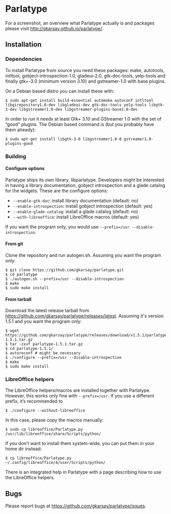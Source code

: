 # Parlatype

For a screenshot, an overview what Parlatype actually is and packages please visit http://gkarsay.github.io/parlatype/.

## Installation

### Dependencies

To install Parlatype from source you need these packages: make, autotools, intltool, gobject-introspection-1.0, gladeui-2.0, gtk-doc-tools, yelp-tools and finally gtk+-3.0 (minimum version 3.10) and gstreamer-1.0 with base plugins.

On a Debian based distro you can install these with:

```
$ sudo apt-get install build-essential automake autoconf intltool libgirepository1.0-dev libgladeui-dev gtk-doc-tools yelp-tools libgtk-3-dev libgstreamer1.0-dev libgstreamer-plugins-base1.0-dev
```

In order to run it needs at least Gtk+ 3.10 and GStreamer 1.0 with the set of “good” plugins.
The Debian based command is (but you probably have them already):
```
$ sudo apt-get install libgtk-3-0 libgstreamer1.0-0 gstreamer1.0-plugins-good
```

### Building 

#### Configure options

Parlatype ships its own library, libparlatype. Developers might be interested in having a library documentation, gobject introspection and a glade catalog for the widgets. These are the configure options:

* `--enable-gtk-doc`: install library documentation (default: no)
* `--enable-introspection`: install gobject introspection (default: yes)
* `--enable-glade-catalog`: install a glade catalog (default: no)
* `--with-libreoffice`: install LibreOffice macros (default: yes)

If you want the program only, you would use `--prefix=/usr --disable-introspection`.

#### From git
Clone the repository and run autogen.sh. Assuming you want the program only:
```
$ git clone https://github.com/gkarsay/parlatype.git
$ cd parlatype
$ ./autogen.sh --prefix=/usr --disable-introspection
$ make
$ sudo make install
```

#### From tarball
Download the latest release tarball from https://github.com/gkarsay/parlatype/releases/latest. Assuming it's version 1.5.1 and you want the program only:
```
$ wget https://github.com/gkarsay/parlatype/releases/download/v1.5.1/parlatype-1.5.1.tar.gz
$ tar -zxvf parlatype-1.5.1.tar.gz
$ cd parlatype-1.5.1/
$ autoreconf # might be necessary
$ ./configure --prefix=/usr --disable-introspection
$ make
$ sudo make install
```

### LibreOffice helpers
The LibreOffice helpers/macros are installed together with Parlatype. However, this works only fine with `--prefix=/usr`. If you use a different prefix, it’s recommended to
```
$ ./configure --without-libreoffice
```
In this case, please copy the macros manually:
```
$ sudo cp libreoffice/Parlatype.py /usr/lib/libreoffice/share/Scripts/python/
```
If you don’t want to install them system-wide, you can put them in your home dir instead:
```
$ cp libreoffice/Parlatype.py ~/.config/libreoffice/4/user/Scripts/python/
```
There is an integrated help in Parlatype with a page describing how to use the LibreOffice helpers.

## Bugs
Please report bugs at https://github.com/gkarsay/parlatype/issues.

